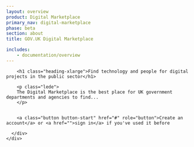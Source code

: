 ```yaml
---
layout: overview
product: Digital Marketplace
primary_nav: digital-marketplace
phase: beta
section: about
title: GOV.UK Digital Marketplace

includes:
    - documentation/overview
---
```


<div class="product-style">
  <div id="content">
    <div class="grid-row">
      <div class="column-two-thirds">

        <h1 class="heading-xlarge">Find technology and people for digital projects in the public sector</h1>

        <p class="lede"> 
        The Digital Marketplace is the best place for UK government departments and agencies to find...
        </p>


        <a class="button button-start" href="#" role="button">Create an account</a> or <a href="">sign in</a> if you've used it before

      </div>
    </div>
  </div>
</div>